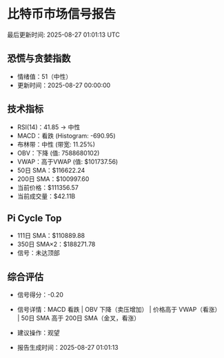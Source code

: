 # 比特币市场信号报告

最后更新时间: 2025-08-27 01:01:13 UTC

## 恐慌与贪婪指数
- 情绪值：51（中性）
- 更新时间：2025-08-27 00:00:00

## 技术指标
- RSI(14)：41.85 → 中性
- MACD：看跌 (Histogram: -690.95)
- 布林带：中性 (带宽: 11.25%)
- OBV：下降 (值: 7588680102)
- VWAP：高于VWAP (值: $101737.56)
- 50日 SMA：$116622.24
- 200日 SMA：$100997.60
- 当前价格：$111356.57
- 当前成交量：$42.11B

## Pi Cycle Top
- 111日 SMA：$110889.88
- 350日 SMA×2：$188271.78
- 信号：未达顶部

## 综合评估
- 信号得分：-0.20
- 信号详情：MACD 看跌 | OBV 下降（卖压增加） | 价格高于 VWAP（看涨） | 50日 SMA 高于 200日 SMA（金叉，看涨）
- 建议操作：观望

- 报告生成时间：2025-08-27 01:01:13